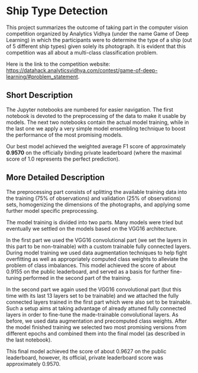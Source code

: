 # Ship Type Detection
This project summarizes the outcome of taking part in the computer vision competition organized by Analytics Vidhya (under the name Game of Deep Learning) in which the participants were to determine the type of a ship (out of 5 different ship types) given solely its photograph. It is evident that this competition was all about a multi-class classification problem.

Here is the link to the competition website: https://datahack.analyticsvidhya.com/contest/game-of-deep-learning/#problem_statement.

## Short Description
The Jupyter notebooks are numbered for easier navigation. The first notebook is devoted to the preprocessing of the data to make it usable by models. The next two notebooks contain the actual model training, while in the last one we apply a very simple model ensembling technique to boost the performance of the most promising models.

Our best model achieved the weighted average F1 score of approximately **0.9570** on the officially binding private leaderboard (where the maximal score of 1.0 represents the perfect prediction).

## More Detailed Description
The preprocessing part consists of splitting the available training data into the training (75% of observations) and validation (25% of observations) sets, homogenizing the dimensions of the photographs, and applying some further model specific preprocessing.

The model training is divided into two parts. Many models were tried but eventually we settled on the models based on the VGG16 architecture. 

In the first part we used the VGG16 convolutional part (we set the layers in this part to be non-trainable) with a custom trainable fully connected layers. During model training we used data augmentation techniques to help fight overfitting as well as appropriately computed class weights to alleviate the problem of class imbalances. This model achieved the score of about 0.9155 on the public leaderboard, and served as a basis for further fine-tuning performed in the second part of the training. 

In the second part we again used the VGG16 convolutional part (but this time with its last 13 layers set to be trainable) and we attached the fully connected layers trained in the first part which were also set to be trainable. Such a setup aims at taking advantage of already attuned fully connected layers in order to fine-tune the made-trainable convolutional layers. As before, we used data augmentation and precomputed class weights. After the model finished training we selected two most promising versions from different epochs and combined them into the final model (as described in the last notebook). 

This final model achieved the score of about 0.9627 on the public leaderboard, however, its official, private leaderboard score was approximately 0.9570.
